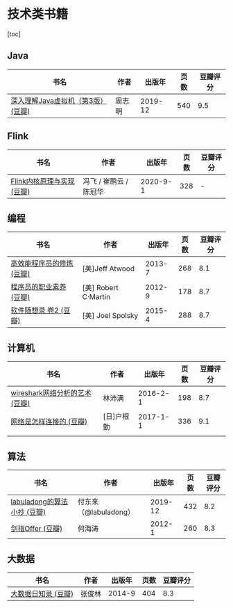 # 技术类书籍

[toc]

## Java

| 书名                                                         | 作者   | 出版年  | 页数 | 豆瓣评分 |
| ------------------------------------------------------------ | ------ | ------- | ---- | -------- |
| [深入理解Java虚拟机（第3版） (豆瓣)](https://book.douban.com/subject/34907497/) | 周志明 | 2019-12 | 540  | 9.5      |



## Flink

| 书名                                                         | 作者                   | 出版年   | 页数 | 豆瓣评分 |
| ------------------------------------------------------------ | ---------------------- | -------- | ---- | -------- |
| [Flink内核原理与实现 (豆瓣)](https://book.douban.com/subject/35217337/) | 冯飞 / 崔鹏云 / 陈冠华 | 2020-9-1 | 328  | -        |

## 编程

| 书名                                                         | 作者                 | 出版年 | 页数 | 豆瓣评分 |
| ------------------------------------------------------------ | -------------------- | ------ | ---- | -------- |
| [高效能程序员的修炼 (豆瓣)](https://book.douban.com/subject/24868904/) | [美]Jeff Atwood      | 2013-7 | 268  | 8.1      |
| [程序员的职业素养 (豆瓣)](https://book.douban.com/subject/11614538/) | [美] Robert C·Martin | 2012-9 | 178  | 8.7      |
| [软件随想录 卷2 (豆瓣)](https://book.douban.com/subject/26366425/) | [美] Joel Spolsky    | 2015-4 | 288  | 8.7      |



## 计算机

| 书名                                                         | 作者       | 出版年   | 页数 | 豆瓣评分 |
| ------------------------------------------------------------ | ---------- | -------- | ---- | -------- |
| [wireshark网络分析的艺术 (豆瓣)](https://book.douban.com/subject/26710788/) | 林沛满     | 2016-2-1 | 198  | 8.7      |
| [网络是怎样连接的 (豆瓣)](https://book.douban.com/subject/26941639/) | [日]户根勤 | 2017-1-1 | 336  | 9.1      |
|                                                              |            |          |      |          |



## 算法

| 书名                                                         | 作者                  | 出版年  | 页数 | 豆瓣评分 |
| ------------------------------------------------------------ | --------------------- | ------- | ---- | -------- |
| [labuladong的算法小抄 (豆瓣)](https://book.douban.com/subject/35252621/) | 付东来（@labuladong） | 2019-12 | 432  | 8.2      |
| [剑指Offer (豆瓣)](https://book.douban.com/subject/6966465/) | 何海涛                | 2012-1  | 260  | 8.3      |



## 大数据

| 书名                                                         | 作者   | 出版年 | 页数 | 豆瓣评分 |
| ------------------------------------------------------------ | ------ | ------ | ---- | -------- |
| [大数据日知录 (豆瓣)](https://book.douban.com/subject/25984046/) | 张俊林 | 2014-9 | 404  | 8.3      |




